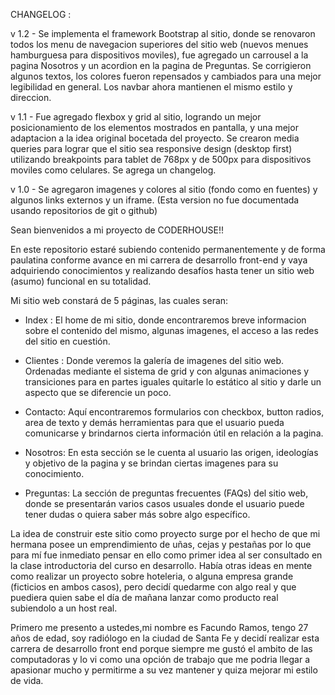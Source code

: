 
CHANGELOG :


v 1.2 - Se implementa el framework Bootstrap al sitio, donde se renovaron todos los menu de navegacion superiores del sitio web (nuevos menues hamburguesa para dispositivos moviles), fue agregado un carrousel a la pagina Nosotros y un acordion en la pagina de Preguntas.
 Se corrigieron algunos textos, los colores fueron repensados y cambiados para una mejor legibilidad en general.
 Los navbar ahora mantienen el mismo estilo y direccion.


v 1.1 - Fue agregado flexbox y grid al sitio, logrando un mejor posicionamiento de los elementos mostrados en pantalla, y una mejor adaptacion a la idea original bocetada del proyecto.
 Se crearon media queries para lograr que el sitio sea responsive design (desktop first) utilizando breakpoints para tablet de 768px y de 500px para dispositivos moviles como celulares.
Se agrega un changelog.

v 1.0 - Se agregaron imagenes y colores al sitio (fondo como en fuentes) y algunos links externos y un iframe. (Esta version no fue documentada usando repositorios de git o github)







Sean bienvenidos a mi proyecto de CODERHOUSE!!

En este repositorio estaré subiendo contenido permanentemente y de forma paulatina conforme avance en mi carrera de desarrollo front-end y vaya adquiriendo conocimientos y realizando desafíos hasta tener un sitio web (asumo) funcional en su totalidad.

Mi sitio web constará de 5 páginas, las cuales seran:

+ Index : El home de mi sitio, donde encontraremos breve informacion sobre el contenido del mismo, algunas imagenes, el acceso a las redes del sitio en cuestión.

- Clientes : Donde veremos la galería de imagenes del sitio web. Ordenadas mediante el sistema de grid y con algunas animaciones y transiciones para en partes iguales quitarle lo estático al sitio y darle un aspecto que se diferencie un poco.

- Contacto: Aquí encontraremos formularios con checkbox, button radios, area de texto y demás herramientas para que el usuario pueda comunicarse y brindarnos cierta información útil en relación a la pagina. 

- Nosotros: En esta sección se le cuenta al usuario las origen, ideologías y objetivo de la pagina y se brindan ciertas imagenes para su conocimiento.

- Preguntas: La sección de preguntas frecuentes (FAQs) del sitio web, donde se presentarán varios casos usuales donde el usuario puede tener dudas o quiera saber más sobre algo específico.




La idea de construir este sitio como proyecto surge por el hecho de que mi hermana posee un emprendimiento de uñas, cejas y pestañas por lo que para mí fue inmediato pensar en ello como primer idea al ser consultado en la clase introductoria del curso en desarrollo.
Había otras ideas en mente como realizar un proyecto sobre hoteleria, o alguna empresa grande (ficticios en ambos casos), pero decidí quedarme con algo real y que puediera quien sabe el día de mañana lanzar como producto real subiendolo a un host real.

Primero me presento a ustedes,mi nombre es Facundo Ramos, tengo 27 años de edad, soy radiólogo en la ciudad de Santa Fe y decidí realizar esta carrera de desarrollo front end porque siempre me gustó el ambito de las computadoras y lo vi como una opción de trabajo que me podria llegar a apasionar mucho y permitirme a su vez mantener y quiza mejorar mi estilo de vida.